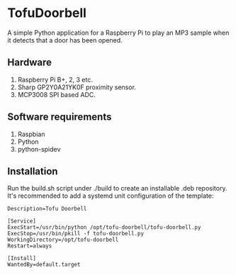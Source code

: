 # TofuDoorbell

A simple Python application for a Raspberry Pi to play an MP3 sample
when it detects that a door has been opened.

## Hardware

1. Raspberry Pi B+, 2, 3 etc.
2. Sharp GP2Y0A21YK0F proximity sensor.
3. MCP3008 SPI based ADC.

## Software requirements

1. Raspbian
2. Python
3. python-spidev

## Installation

Run the build.sh script under ./build to create an installable .deb 
repository. It's recommended to add a systemd unit configuration of the 
template:

```[Unit]
Description=Tofu Doorbell

[Service]
ExecStart=/usr/bin/python /opt/tofu-doorbell/tofu-doorbell.py
ExecStop=/usr/bin/pkill -f tofu-doorbell.py
WorkingDirectory=/opt/tofu-doorbell
Restart=always

[Install]
WantedBy=default.target
```
